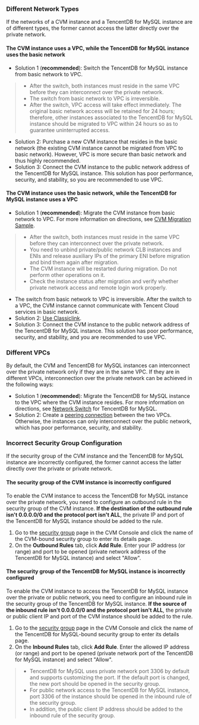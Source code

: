 ### Different Network Types
If the networks of a CVM instance and a TencentDB for MySQL instance are of different types, the former cannot access the latter directly over the private network.
#### The CVM instance uses a VPC, while the TencentDB for MySQL instance uses the basic network
- Solution 1 (**recommended**): Switch the TencentDB for MySQL instance from basic network to VPC.


>- After the switch, both instances must reside in the same VPC before they can interconnect over the private network.
>- The switch from basic network to VPC is irreversible.
>- After the switch, VPC access will take effect immediately. The original basic network access will be retained for 24 hours; therefore, other instances associated to the TencentDB for MySQL instance should be migrated to VPC within 24 hours so as to guarantee uninterrupted access.
- Solution 2: Purchase a new CVM instance that resides in the basic network (the existing CVM instance cannot be migrated from VPC to basic network). However, VPC is more secure than basic network and thus highly recommended.
- Solution 3: Connect the CVM instance to the public network address of the TencentDB for MySQL instance. This solution has poor performance, security, and stability, so you are recommended to use VPC.

#### The CVM instance uses the basic network, while the TencentDB for MySQL instance uses a VPC
- Solution 1 (**recommended**): Migrate the CVM instance from basic network to VPC. For more information on directions, see [CVM Migration Sample](https://intl.cloud.tencent.com/document/product/213/20278).


 >- After the switch, both instances must reside in the same VPC before they can interconnect over the private network.
>- You need to unbind private/public network CLB instances and ENIs and release auxiliary IPs of the primary ENI before migration and bind them again after migration.
>- The CVM instance will be restarted during migration. Do not perform other operations on it.
>- Check the instance status after migration and verify whether private network access and remote login work properly.
- The switch from basic network to VPC is irreversible. After the switch to a VPC, the CVM instance cannot communicate with Tencent Cloud services in basic network.
- Solution 2: [Use Classiclink](https://intl.cloud.tencent.com/document/product/215/20083).
- Solution 3: Connect the CVM instance to the public network address of the TencentDB for MySQL instance. This solution has poor performance, security, and stability, and you are recommended to use VPC.


### Different VPCs
 By default, the CVM and TencentDB for MySQL instances can interconnect over the private network only if they are in the same VPC. If they are in different VPCs, interconnection over the private network can be achieved in the following ways:
- Solution 1 (**recommended**): Migrate the TencentDB for MySQL instance to the VPC where the CVM instance resides.
For more information on directions, see [Network Switch](https://intl.cloud.tencent.com/document/product/236/31915) for TencentDB for MySQL.
-  Solution 2: Create a [peering connection](https://intl.cloud.tencent.com/document/product/553) between the two VPCs.
Otherwise, the instances can only interconnect over the public network, which has poor performance, security, and stability.

### Incorrect Security Group Configuration
If the security group of the CVM instance and the TencentDB for MySQL instance are incorrectly configured, the former cannot access the latter directly over the private or private network.

#### The security group of the CVM instance is incorrectly configured
To enable the CVM instance to access the TencentDB for MySQL instance over the private network, you need to configure an outbound rule in the security group of the CVM instance. **If the destination of the outbound rule isn't 0.0.0.0/0 and the protocol port isn't ALL**, the private IP and port of the TencentDB for MySQL instance should be added to the rule.
1. Go to the [security group](https://console.cloud.tencent.com/cvm/securitygroup) page in the CVM Console and click the name of the CVM-bound security group to enter its details page.
2. On the **Outbound Rules** tab, click **Add Rule**.
Enter your IP address (or range) and port to be opened (private network address of the TencentDB for MySQL instance) and select "Allow".

#### The security group of the TencentDB for MySQL instance is incorrectly configured
To enable the CVM instance to access the TencentDB for MySQL instance over the private or public network, you need to configure an inbound rule in the security group of the TencentDB for MySQL instance. **If the source of the inbound rule isn't 0.0.0.0/0 and the protocol port isn't ALL**, the private or public client IP and port of the CVM instance should be added to the rule. 
1. Go to the [security group](https://console.cloud.tencent.com/cvm/securitygroup) page in the CVM Console and click the name of the TencentDB for MySQL-bound security group to enter its details page.
2. On the **Inbound Rules** tab, click **Add Rule**.
Enter the allowed IP address (or range) and port to be opened (private network port of the TencentDB for MySQL instance) and select "Allow".


>- TencentDB for MySQL uses private network port 3306 by default and supports customizing the port. If the default port is changed, the new port should be opened in the security group.
>- For public network access to the TencentDB for MySQL instance, port 3306 of the instance should be opened in the inbound rule of the security group.
>- In addition, the public client IP address should be added to the inbound rule of the security group.

